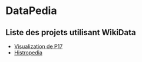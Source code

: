 DataPedia
=========

## Liste des projets utilisant WikiData 

- [Visualization de P17](https://twitter.com/wikidata/status/575257197187371009)
- [Histropedia](http://histropedia.uat.co/Home.aspx)

